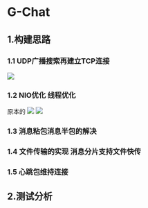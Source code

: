 # G-Chat
## 1.构建思路
### 1.1 UDP广播搜索再建立TCP连接
![](https://raw.githubusercontent.com/GZK0329/picture_store/master/UDPSearch.png)
### 1.2 NIO优化 线程优化
原本的
![](https://raw.githubusercontent.com/GZK0329/picture_store/master/NIO%E4%BC%98%E5%8C%96%E5%89%8D.png)
![](https://raw.githubusercontent.com/GZK0329/picture_store/master/NIO%E4%BC%98%E5%8C%96%E5%90%8E.png)
### 1.3 消息粘包消息半包的解决
### 1.4 文件传输的实现 消息分片支持文件快传
### 1.5 心跳包维持连接
## 2.测试分析
